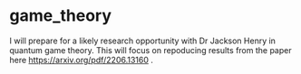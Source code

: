 # game_theory
I will prepare for a likely research opportunity with Dr Jackson Henry in quantum game theory. This will focus on repoducing results from the paper here https://arxiv.org/pdf/2206.13160 .
